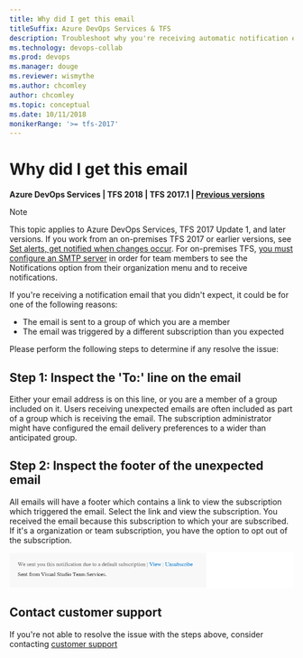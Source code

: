 ```yaml
---
title: Why did I get this email
titleSuffix: Azure DevOps Services & TFS 
description: Troubleshoot why you're receiving automatic notification emails from Azure DevOps Services or Team Foundation Server (TFS)
ms.technology: devops-collab
ms.prod: devops
ms.manager: douge
ms.reviewer: wismythe
ms.author: chcomley 
author: chcomley
ms.topic: conceptual
ms.date: 10/11/2018  
monikerRange: '>= tfs-2017'
---
```


# Why did I get this email

<b>Azure DevOps Services | TFS 2018 | TFS 2017.1 | [Previous versions](../work/track/alerts-and-notifications.md)</b>

> [!NOTE]  
> This topic applies to Azure DevOps Services, TFS 2017 Update 1, and later versions. If you work from an on-premises TFS 2017 or earlier versions, see [Set alerts, get notified when changes occur](../work/track/alerts-and-notifications.md). For on-premises TFS, [you must configure an SMTP server](/tfs/server/admin/setup-customize-alerts) in order for team members to see the Notifications option from their organization menu and to receive notifications.

If you're receiving a notification email that you didn't expect, it could be for one of the following reasons:

* The email is sent to a group of which you are a member
* The email was triggered by a different subscription than you expected

Please perform the following steps to determine if any resolve the issue:

## Step 1: Inspect the 'To:' line on the email

Either your email address is on this line, or you are a member of a group included on it. Users receiving unexpected emails are often included as part of a group which is receiving the email. The subscription administrator might have configured the email delivery preferences to a wider than anticipated group.

## Step 2: Inspect the footer of the unexpected email

All emails will have a footer which contains a link to view the subscription which triggered the email.  Select the link and view the subscription. You received the email because this subscription to which your are subscribed.  If it's a organization or team subscription, you have the option to opt out of the subscription.

![Email footer](_img/email-footer-view.png)

## Contact customer support

If you're not able to resolve the issue with the steps above, consider contacting [customer support](troubleshoot-contact-support.md)
